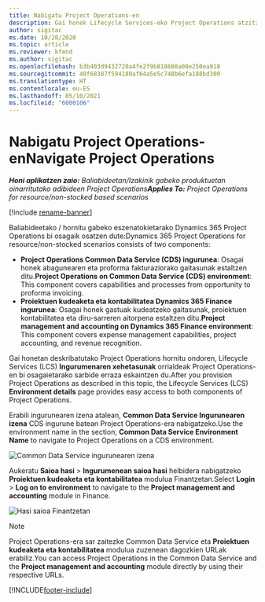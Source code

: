 ```yaml
---
title: Nabigatu Project Operations-en
description: Gai honek Lifecycle Services-eko Project Operations atzitzeari buruzko informazioa eskaintzen du.
author: sigitac
ms.date: 10/28/2020
ms.topic: article
ms.reviewer: kfend
ms.author: sigitac
ms.openlocfilehash: b3b403d9432720a4fe2f9b818600a00e250ea918
ms.sourcegitcommit: 40f68387f594180af64a5e5c748b6efa188bd300
ms.translationtype: HT
ms.contentlocale: eu-ES
ms.lasthandoff: 05/10/2021
ms.locfileid: "6000106"
---
```

# <a name="navigate-project-operations"></a><span data-ttu-id="8a05e-103">Nabigatu Project Operations-en</span><span class="sxs-lookup"><span data-stu-id="8a05e-103">Navigate Project Operations</span></span>

<span data-ttu-id="8a05e-104">_**Honi aplikatzen zaio:** Baliabideetan/Izakinik gabeko produktuetan oinarritutako adibideen Project Operations_</span><span class="sxs-lookup"><span data-stu-id="8a05e-104">_**Applies To:** Project Operations for resource/non-stocked based scenarios_</span></span>

[!include [rename-banner](~/includes/cc-data-platform-banner.md)]

<span data-ttu-id="8a05e-105">Baliabideetako / hornitu gabeko eszenatokietarako Dynamics 365 Project Operations bi osagaik osatzen dute:</span><span class="sxs-lookup"><span data-stu-id="8a05e-105">Dynamics 365 Project Operations for resource/non-stocked scenarios consists of two components:</span></span> 

 - <span data-ttu-id="8a05e-106">**Project Operations Common Data Service (CDS) ingurunea**: Osagai honek abagunearen eta proforma fakturaziorako gaitasunak estaltzen ditu.</span><span class="sxs-lookup"><span data-stu-id="8a05e-106">**Project Operations on Common Data Service (CDS) environment**: This component covers capabilities and processes from opportunity to proforma invoicing.</span></span> 
 - <span data-ttu-id="8a05e-107">**Proiektuen kudeaketa eta kontabilitatea Dynamics 365 Finance ingurunea**: Osagai honek gastuak kudeatzeko gaitasunak, proiektuen kontabilitatea eta diru-sarreren aitorpena estaltzen ditu.</span><span class="sxs-lookup"><span data-stu-id="8a05e-107">**Project management and accounting on Dynamics 365 Finance environment**: This component covers expense management capabilities, project accounting, and revenue recognition.</span></span> 

<span data-ttu-id="8a05e-108">Gai honetan deskribatutako Project Operations hornitu ondoren, Lifecycle Services (LCS) **Ingurumenaren xehetasunak** orrialdeak Project Operations-en bi osagaietarako sarbide erraza eskaintzen du.</span><span class="sxs-lookup"><span data-stu-id="8a05e-108">After you provision Project Operations as described in this topic, the Lifecycle Services (LCS) **Environment details** page provides easy access to both components of Project Operations.</span></span>  

<span data-ttu-id="8a05e-109">Erabili ingurunearen izena atalean, **Common Data Service Ingurunearen izena** CDS ingurune batean Project Operations-era nabigatzeko.</span><span class="sxs-lookup"><span data-stu-id="8a05e-109">Use the environment name in the section, **Common Data Service Environment Name** to navigate to Project Operations on a CDS environment.</span></span> 

  ![Common Data Service ingurunearen izena](./media/environment-name.PNG)

<span data-ttu-id="8a05e-111">Aukeratu **Saioa hasi** > **Ingurumenean saioa hasi** helbidera nabigatzeko **Proiektuen kudeaketa eta kontabilitatea** modulua Finantzetan.</span><span class="sxs-lookup"><span data-stu-id="8a05e-111">Select **Login** > **Log on to environment** to navigate to the **Project management and accounting** module in Finance.</span></span>  

   ![Hasi saioa Finantzetan](./media/environment-login.PNG)

> [!NOTE]
> <span data-ttu-id="8a05e-113">Project Operations-era sar zaitezke Common Data Service eta **Proiektuen kudeaketa eta kontabilitatea** modulua zuzenean dagozkien URLak erabiliz.</span><span class="sxs-lookup"><span data-stu-id="8a05e-113">You can access Project Operations in the Common Data Service and the **Project management and accounting** module directly by using their respective URLs.</span></span> 


[!INCLUDE[footer-include](../includes/footer-banner.md)]